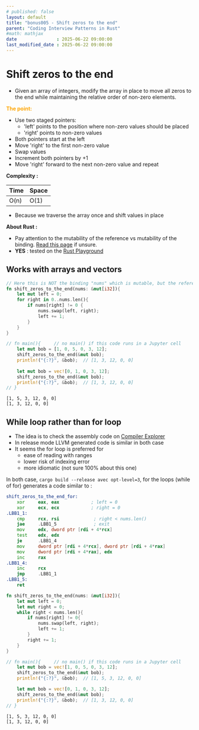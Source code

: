```yaml
---
# published: false
layout: default
title: "bonus005 - Shift zeros to the end"
parent: "Coding Interview Patterns in Rust"
#math: mathjax
date               : 2025-06-22 09:00:00
last_modified_date : 2025-06-22 09:00:00
---
```


# Shift zeros to the end

* Given an array of integers, modify the array in place to move all zeros to the end while maintaining the relative order of non-zero elements.

<span style="color:orange"><b>The point:</b></span>    
* Use two staged pointers:
    * 'left' points to the position where non-zero values should be placed
    * 'right' points to non-zero values
* Both pointers start at the left
* Move 'right' to the first non-zero value
* Swap values
* Increment both pointers by +1
* Move 'right' forward to the next non-zero value and repeat

**Complexity :**

| Time | Space |
|------|-------|
| O(n) | O(1)  |

* Because we traverse the array once and shift values in place






**About Rust :**
* Pay attention to the mutability of the reference vs mutability of the binding. [Read this page](https://www.40tude.fr/docs/06_programmation/rust/004_mutability/mutability_us.html) if unsure.
* **YES** : tested on the [Rust Playground](https://play.rust-lang.org/)


<!-- <span style="color:red"><b>TODO : </b></span> 
* Add comments in the source code        
 -->


<!-- * <span style="color:lime"><b>Preferred solution?</b></span>      -->





## Works with arrays and vectors 


```rust
// Here this is NOT the binding "nums" which is mutable, but the reference which allow us to modify the memory it points to
fn shift_zeros_to_the_end(nums: &mut[i32]){
    let mut left = 0;
    for right in 0..nums.len(){
        if nums[right] != 0 {
            nums.swap(left, right);
            left += 1;
        }
    }
}

// fn main(){     // no main() if this code runs in a Jupyter cell 
    let mut bob = [1, 0, 5, 0, 3, 12];
    shift_zeros_to_the_end(&mut bob);
    println!("{:?}", &bob);  // [1, 3, 12, 0, 0]
    
    let mut bob = vec![0, 1, 0, 3, 12];
    shift_zeros_to_the_end(&mut bob);
    println!("{:?}", &bob);  // [1, 3, 12, 0, 0]
// }
```

    [1, 5, 3, 12, 0, 0]
    [1, 3, 12, 0, 0]


## While loop rather than for loop
* The idea is to check the assembly code on [Compiler Explorer](https://godbolt.org/)
* In release mode LLVM generated code is similar in both case
* It seems the for loop is preferred for 
    * ease of reading with ranges
    * lower risk of indexing error
    * more idiomatic (not sure 100% about this one)

In both case, `cargo build --release avec opt-level=3`, for the loops (while of for) generates a code similar to : 

```asm
shift_zeros_to_the_end_for:
    xor     eax, eax            ; left = 0
    xor     ecx, ecx            ; right = 0
.LBB1_1:
    cmp     rcx, rsi             ; right < nums.len()
    jae     .LBB1_5              ; exit
    mov     edx, dword ptr [rdi + 4*rcx]
    test    edx, edx
    je      .LBB1_4
    mov     dword ptr [rdi + 4*rcx], dword ptr [rdi + 4*rax]
    mov     dword ptr [rdi + 4*rax], edx
    inc     rax
.LBB1_4:
    inc     rcx
    jmp     .LBB1_1
.LBB1_5:
    ret
```


```rust
fn shift_zeros_to_the_end(nums: &mut[i32]){    
    let mut left = 0;
    let mut right = 0;
    while right < nums.len(){
        if nums[right] != 0{
            nums.swap(left, right);
            left += 1;
        }
        right += 1;
    }
}

// fn main(){     // no main() if this code runs in a Jupyter cell 
    let mut bob = vec![1, 0, 5, 0, 3, 12];
    shift_zeros_to_the_end(&mut bob);
    println!("{:?}", &bob);  // [1, 5, 3, 12, 0, 0]

    let mut bob = vec![0, 1, 0, 3, 12];
    shift_zeros_to_the_end(&mut bob);
    println!("{:?}", &bob);  // [1, 3, 12, 0, 0]
// }
```

    [1, 5, 3, 12, 0, 0]
    [1, 3, 12, 0, 0]

